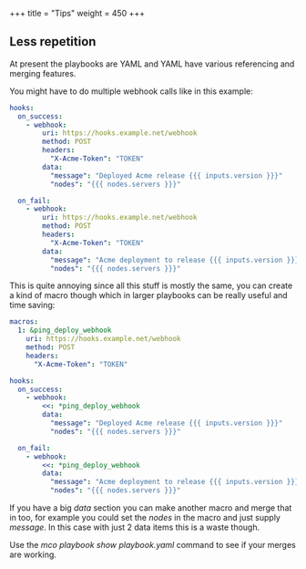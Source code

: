 +++
title = "Tips"
weight = 450
+++

## Less repetition

At present the playbooks are YAML and YAML have various referencing and merging features.

You might have to do multiple webhook calls like in this example:

```yaml
hooks:
  on_success:
    - webhook:
        uri: https://hooks.example.net/webhook
        method: POST
        headers:
          "X-Acme-Token": "TOKEN"
        data:
          "message": "Deployed Acme release {{{ inputs.version }}}"
          "nodes": "{{{ nodes.servers }}}"

  on_fail:
    - webhook:
        uri: https://hooks.example.net/webhook
        method: POST
        headers:
          "X-Acme-Token": "TOKEN"
        data:
          "message": "Acme deployment to release {{{ inputs.version }}} failed"
          "nodes": "{{{ nodes.servers }}}"
```

This is quite annoying since all this stuff is mostly the same, you can create a kind of macro though which in larger playbooks can be really useful and time saving:

```yaml
macros:
  1: &ping_deploy_webhook
    uri: https://hooks.example.net/webhook
    method: POST
    headers:
      "X-Acme-Token": "TOKEN"

hooks:
  on_success:
    - webhook:
        <<: *ping_deploy_webhook
        data:
          "message": "Deployed Acme release {{{ inputs.version }}}"
          "nodes": "{{{ nodes.servers }}}"

  on_fail:
    - webhook:
        <<: *ping_deploy_webhook
        data:
          "message": "Acme deployment to release {{{ inputs.version }}} failed"
          "nodes": "{{{ nodes.servers }}}"
```

If you have a big *data* section you can make another macro and merge that in too, for example you could set the *nodes* in the macro and just supply *message*.  In this case with just 2 data items this is a waste though.

Use the *mco playbook show playbook.yaml* command to see if your merges are working.
